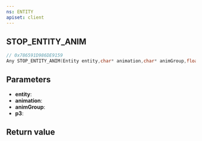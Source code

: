 ```yaml
---
ns: ENTITY
apiset: client
---
```

## STOP_ENTITY_ANIM

```c
// 0x786591D986DE9159
Any STOP_ENTITY_ANIM(Entity entity,char* animation,char* animGroup,float p3);
```


## Parameters
* **entity**:
* **animation**:
* **animGroup**:
* **p3**:

## Return value